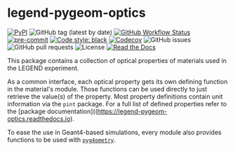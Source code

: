 # legend-pygeom-optics

[![PyPI](https://img.shields.io/pypi/v/legend-pygeom-optics?logo=pypi)](https://pypi.org/project/legend-pygeom-optics/)
![GitHub tag (latest by date)](https://img.shields.io/github/v/tag/legend-exp/legend-pygeom-optics?logo=git)
[![GitHub Workflow Status](https://img.shields.io/github/checks-status/legend-exp/legend-pygeom-optics/main?label=main%20branch&logo=github)](https://github.com/legend-exp/legend-pygeom-optics/actions)
[![pre-commit](https://img.shields.io/badge/pre--commit-enabled-brightgreen?logo=pre-commit&logoColor=white)](https://github.com/pre-commit/pre-commit)
[![Code style: black](https://img.shields.io/badge/code%20style-black-000000.svg)](https://github.com/psf/black)
[![Codecov](https://img.shields.io/codecov/c/github/legend-exp/legend-pygeom-optics?logo=codecov)](https://app.codecov.io/gh/legend-exp/legend-pygeom-optics)
![GitHub issues](https://img.shields.io/github/issues/legend-exp/legend-pygeom-optics?logo=github)
![GitHub pull requests](https://img.shields.io/github/issues-pr/legend-exp/legend-pygeom-optics?logo=github)
![License](https://img.shields.io/github/license/legend-exp/legend-pygeom-optics)
[![Read the Docs](https://img.shields.io/readthedocs/legend-pygeom-optics?logo=readthedocs)](https://legend-pygeom-optics.readthedocs.io)

This package contains a collection of optical properties of materials used in the LEGEND experiment.

As a common interface, each optical property gets its own defining function in the material's module. Those functions can be used directly to just retrieve the value(s) of the property. Most property definitions contain unit information via the `pint` package. For a full list of defined properties refer to the [package documentation]((https://legend-pygeom-optics.readthedocs.io).

To ease the use in Geant4-based simulations, every module also provides functions to be used with [`pyg4ometry`](https://pyg4ometry.readthedocs.io).
